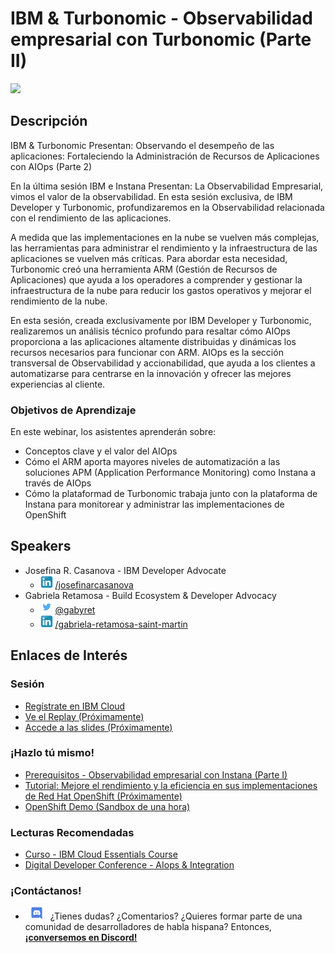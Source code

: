 # IBM & Turbonomic - Observabilidad empresarial con Turbonomic (Parte II)

<!--![banner evento](./images/IBM_Developer-GSI_Series-Instana_1266-crowdcast-1200x630.png)-->

![](https://crowdcast-prod.imgix.net/-L9kjHIGcn45Cyl17L74/event-cover-207?w=600)

## Descripción

IBM & Turbonomic Presentan: Observando el desempeño de las aplicaciones: Fortaleciendo la Administración de Recursos de Aplicaciones con AIOps (Parte 2)

En la última sesión IBM e Instana Presentan: La Observabilidad Empresarial, vimos el valor de la observabilidad. En esta sesión exclusiva, de IBM Developer y Turbonomic, profundizaremos en la Observabilidad relacionada con el rendimiento de las aplicaciones.

A medida que las implementaciones en la nube se vuelven más complejas, las herramientas para administrar el rendimiento y la infraestructura de las aplicaciones se vuelven más críticas. Para abordar esta necesidad, Turbonomic creó una herramienta ARM (Gestión de Recursos de Aplicaciones) que ayuda a los operadores a comprender y gestionar la infraestructura de la nube para reducir los gastos operativos y mejorar el rendimiento de la nube.

En esta sesión, creada exclusivamente por IBM Developer y Turbonomic, realizaremos un análisis técnico profundo para resaltar cómo AIOps proporciona a las aplicaciones altamente distribuidas y dinámicas los recursos necesarios para funcionar con ARM. AIOps es la sección transversal de Observabilidad y accionabilidad, que ayuda a los clientes a automatizarse para centrarse en la innovación y ofrecer las mejores experiencias al cliente.

### Objetivos de Aprendizaje

En este webinar, los asistentes aprenderán sobre:

- Conceptos clave y el valor del AIOps
- Cómo el ARM aporta mayores niveles de automatización a las soluciones APM (Application Performance Monitoring) como Instana a través de AIOps
- Cómo la plataformad de Turbonomic trabaja junto con la plataforma de Instana para monitorear y administrar las implementaciones de OpenShift

## Speakers

<!--- Julia Leyton - Instana Customer Success Manager
  - ![LinkedIn Icon](../../../images/icon_linkedin_small.png) [/julia-leyton-2930732a](https://www.linkedin.com/in/julia-leyton-2930732a/)-->
- Josefina R. Casanova - IBM Developer Advocate
  - ![LinkedIn Icon](../../../images/icon_linkedin_small.png) [/josefinarcasanova](https://www.linkedin.com/in/josefinarcasanova/)
- Gabriela Retamosa - Build Ecosystem & Developer Advocacy 
  - ![Twitter Icon](../../../images/icon_twitter_small.png) [@gabyret](https://twitter.com/gabyret)
  - ![LinkedIn Icon](../../../images/icon_linkedin_small.png) [/gabriela-retamosa-saint-martin](https://www.linkedin.com/in/gabriela-retamosa-saint-martin/)

## Enlaces de Interés

### Sesión

- [Regístrate en IBM Cloud](https://cloud.ibm.com/registration)
- [Ve el Replay (Próximamente)]()
- [Accede a las slides (Próximamente)]()

### ¡Hazlo tú mismo!

- [Prerequisitos - Observabilidad empresarial con Instana (Parte I)](../20211123%20-%20Observabilidad%20empresarial%20con%20Instana%20(Parte%20I)/README.md)
- [Tutorial: Mejore el rendimiento y la eficiencia en sus implementaciones de Red Hat OpenShift (Próximamente)]()
- [OpenShift Demo (Sandbox de una hora)](https://learn.openshift.com/playgrounds/openshift45)

### Lecturas Recomendadas

- [Curso - IBM Cloud Essentials Course](https://cognitiveclass.ai/courses/ibm-cloud-essentials)
- [Digital Developer Conference - AIops & Integration](https://developer.ibm.com/conferences/digital-developer-conference-ai-automation-integration/)

### ¡Contáctanos!

- ![Discord Icon](../../../images/icon_discord_small.png) ¿Tienes dudas? ¿Comentarios? ¿Quieres formar parte de una comunidad de desarrolladores de habla hispana? Entonces,[**¡conversemos en Discord!**](https://discord.gg/yBs8YSnx9m)
